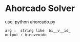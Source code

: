 # Ahorcado Solver

use:
python ahorcado.py <arg>

```
arg :  string like  bi__v__id_
output : bienvenido
```